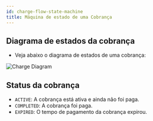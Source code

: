 ```yaml
---
id: charge-flow-state-machine
title: Máquina de estado de uma Cobrança
---
```


## Diagrama de estados da cobrança

- Veja abaixo o diagrama de estados de uma cobrança:

![Charge Diagram](/img/flows/charge-flow.png)

## Status da cobrança

- `ACTIVE`: A cobrança está ativa e ainda não foi paga.
- `COMPLETED`: A cobrança foi paga.
- `EXPIRED`: O tempo de pagamento da cobrança expirou.